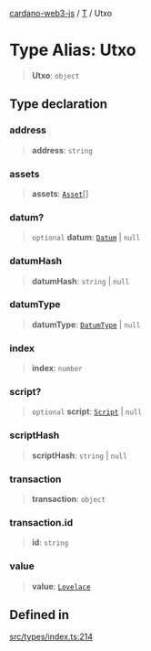 [cardano-web3-js](../../../index.md) / [T](../index.md) / Utxo

# Type Alias: Utxo

> **Utxo**: `object`

## Type declaration

### address

> **address**: `string`

### assets

> **assets**: [`Asset`](Asset.md)[]

### datum?

> `optional` **datum**: [`Datum`](Datum.md) \| `null`

### datumHash

> **datumHash**: `string` \| `null`

### datumType

> **datumType**: [`DatumType`](DatumType.md) \| `null`

### index

> **index**: `number`

### script?

> `optional` **script**: [`Script`](Script.md) \| `null`

### scriptHash

> **scriptHash**: `string` \| `null`

### transaction

> **transaction**: `object`

### transaction.id

> **id**: `string`

### value

> **value**: [`Lovelace`](Lovelace.md)

## Defined in

[src/types/index.ts:214](https://github.com/xray-network/cardano-web3-js/blob/c2cd49478a527b9b57b4028f4ad7add1c4bff5b8/src/types/index.ts#L214)

